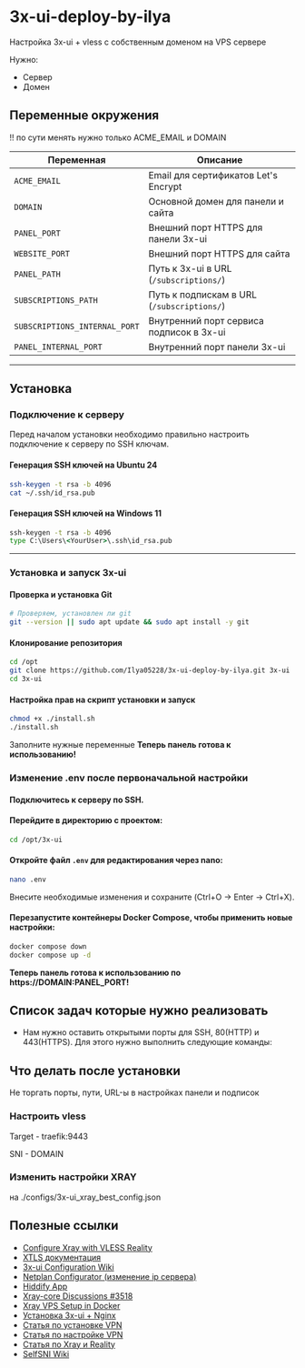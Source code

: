 # 3x-ui-deploy-by-ilya

Настройка 3x-ui + vless с собственным доменом на VPS сервере

Нужно:
- Сервер
- Домен
## Переменные окружения
!! по сути менять нужно только ACME_EMAIL и DOMAIN

| Переменная                   | Описание |
|-------------------------------|----------|
| `ACME_EMAIL`                  | Email для сертификатов Let's Encrypt |
| `DOMAIN`                      | Основной домен для панели и сайта |
| `PANEL_PORT`                  | Внешний порт HTTPS для панели 3x-ui |
| `WEBSITE_PORT`                | Внешний порт HTTPS для сайта |
| `PANEL_PATH`                  | Путь к 3x-ui в URL (`/subscriptions/`) |
| `SUBSCRIPTIONS_PATH`          | Путь к подпискам в URL (`/subscriptions/`) |
| `SUBSCRIPTIONS_INTERNAL_PORT` | Внутренний порт сервиса подписок в 3x-ui |
| `PANEL_INTERNAL_PORT`         | Внутренний порт панели 3x-ui |

---

## Установка

### Подключение к серверу

Перед началом установки необходимо правильно настроить подключение к серверу по SSH ключам.

#### Генерация SSH ключей на Ubuntu 24
```bash
ssh-keygen -t rsa -b 4096
cat ~/.ssh/id_rsa.pub
````

#### Генерация SSH ключей на Windows 11

```cmd
ssh-keygen -t rsa -b 4096
type C:\Users\<YourUser>\.ssh\id_rsa.pub
```

---

### Установка и запуск 3x-ui

#### Проверка и установка Git

```bash
# Проверяем, установлен ли git
git --version || sudo apt update && sudo apt install -y git
```

#### Клонирование репозитория

```bash
cd /opt
git clone https://github.com/Ilya05228/3x-ui-deploy-by-ilya.git 3x-ui
cd 3x-ui
```


#### Настройка прав на скрипт установки и запуск

```bash
chmod +x ./install.sh
./install.sh
```
Заполните нужные переменные
**Теперь панель готова к использованию!**

### Изменение .env после первоначальной настройки

#### Подключитесь к серверу по SSH.

#### Перейдите в директорию с проектом:

```bash
cd /opt/3x-ui
```

#### Откройте файл `.env` для редактирования через nano:

```bash
nano .env
```
Внесите необходимые изменения и сохраните (Ctrl+O → Enter → Ctrl+X).

#### Перезапустите контейнеры Docker Compose, чтобы применить новые настройки:

```bash
docker compose down
docker compose up -d
```
**Теперь панель готова к использованию по https://DOMAIN:PANEL_PORT!**

## Список задач которые нужно реализовать
- Нам нужно оставить открытыми порты для SSH, 80(HTTP) и 443(HTTPS). Для этого нужно выполнить следующие команды:


## Что делать после установки
Не торгать порты, пути, URL-ы в настройках панели и подписок
### Настроить  vless
Target - traefik:9443

SNI - DOMAIN
### Изменить настройки XRAY
на ./configs/3x-ui_xray_best_config.json


## Полезные ссылки

- [Configure Xray with VLESS Reality](https://github.com/EmptyLibra/Configure-Xray-with-VLESS-Reality-on-VPS-server)
- [XTLS документация](https://xtls.github.io/en/)
- [3x-ui Configuration Wiki](https://github.com/MHSanaei/3x-ui/wiki/Configuration)
- [Netplan Configurator (изменение ip сервера)](https://github.com/openlicence/netplan_configurator.sh)
- [Hiddify App](https://github.com/hiddify/hiddify-app)
- [Xray-core Discussions #3518](https://github.com/XTLS/Xray-core/discussions/3518)
- [Xray VPS Setup in Docker](https://github.com/Akiyamov/xray-vps-setup/blob/main/install_in_docker.md)
- [Установка 3x-ui + Nginx](https://habr.com/ru/articles/902580/)
- [Статья по установке VPN](https://habr.com/ru/articles/799751/)
- [Статья по настройке VPN](https://habr.com/ru/articles/770400/)
- [Статья по Xray и Reality](https://habr.com/ru/articles/885276/)
- [SelfSNI Wiki](https://wiki.yukikras.net/ru/selfsni)